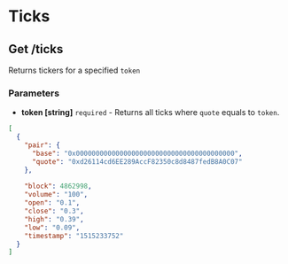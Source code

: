 # Ticks

## Get /ticks

Returns tickers for a specified ```token```

### Parameters
* **token [string]** ```required``` - Returns all ticks where ```quote``` equals to ```token```.

```json
[
  {
    "pair": {
      "base": "0x0000000000000000000000000000000000000000",
      "quote": "0xd26114cd6EE289AccF82350c8d8487fedB8A0C07"
    },
   
    "block": 4862998,
    "volume": "100",
    "open": "0.1",
    "close": "0.3",
    "high": "0.39",
    "low": "0.09",
    "timestamp": "1515233752"
  }
]
```
